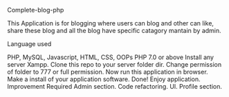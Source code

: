 Complete-blog-php


This Application is for blogging where users can blog and other can like, share these blog and all the blog have specific catagory mantain by admin.

Language used

PHP, MySQL, Javascript, HTML, CSS, OOPs
PHP 7.0 or above
Install any server Xampp.
Clone this repo to your server folder dir.
Change permission of folder to 777 or full permission.
Now run this application in browser.
Make a install of your application software.
Done! Enjoy application.
Improvement Required
Admin section.
Code refactoring.
UI.
Profile section.
